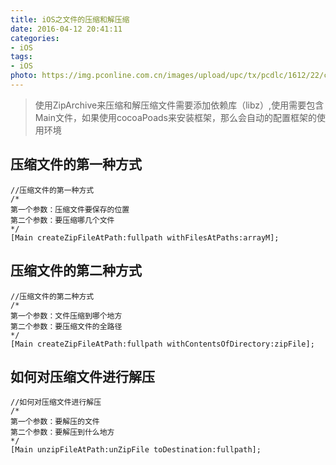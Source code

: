 ```yaml
---
title: iOS之文件的压缩和解压缩
date: 2016-04-12 20:41:11
categories:
- iOS
tags:
- iOS
photo: https://img.pconline.com.cn/images/upload/upc/tx/pcdlc/1612/22/c109/33077087_1482396951548.jpg
---
```

>使用ZipArchive来压缩和解压缩文件需要添加依赖库（libz）,使用需要包含Main文件，如果使用cocoaPoads来安装框架，那么会自动的配置框架的使用环境

<!--more-->

## 压缩文件的第一种方式

```objc
//压缩文件的第一种方式
/*
第一个参数：压缩文件要保存的位置
第二个参数：要压缩哪几个文件
*/
[Main createZipFileAtPath:fullpath withFilesAtPaths:arrayM];
```

## 压缩文件的第二种方式

```objc
//压缩文件的第二种方式
/*
第一个参数：文件压缩到哪个地方
第二个参数：要压缩文件的全路径
*/
[Main createZipFileAtPath:fullpath withContentsOfDirectory:zipFile];
```

## 如何对压缩文件进行解压

```objc
//如何对压缩文件进行解压
/*
第一个参数：要解压的文件
第二个参数：要解压到什么地方
*/
[Main unzipFileAtPath:unZipFile toDestination:fullpath];
```